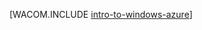 <properties linkid="dev-net-fundamentals-intro-to-windows-azure" urlDisplayName="Intro to Windows Azure" pageTitle="Intro to Windows Azure - Windows Azure fundamentals" metaKeywords="" description="Learn how to develop,,deploy,,and manage applications on Windows Azure,,Microsoft's cloud computing platform for IaaS,,PaaS,,and websites." metaCanonical="" services="web-sites,virtual-machines,mobile-services,cloud-services" documentationCenter=".NET" title="" authors=""  solutions="" writer="" manager="" editor=""  />





[WACOM.INCLUDE [intro-to-windows-azure](../includes/intro-to-windows-azure.md)]
